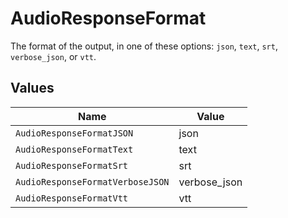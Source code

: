 # AudioResponseFormat

The format of the output, in one of these options: `json`, `text`, `srt`, `verbose_json`, or `vtt`.



## Values

| Name                             | Value                            |
| -------------------------------- | -------------------------------- |
| `AudioResponseFormatJSON`        | json                             |
| `AudioResponseFormatText`        | text                             |
| `AudioResponseFormatSrt`         | srt                              |
| `AudioResponseFormatVerboseJSON` | verbose_json                     |
| `AudioResponseFormatVtt`         | vtt                              |